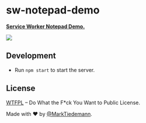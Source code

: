 
# sw-notepad-demo

**[Service Worker Notepad Demo.](https://marktiedemann.github.io/sw-notepad-demo/)**

[![](https://raw.githubusercontent.com/MarkTiedemann/sw-notepad-demo/master/example.png)](https://marktiedemann.github.io/sw-notepad-demo/)

## Development

- Run `npm start` to start the server.

## License

[WTFPL](http://www.wtfpl.net/) – Do What the F*ck You Want to Public License.

Made with :heart: by [@MarkTiedemann](https://twitter.com/MarkTiedemannDE).
